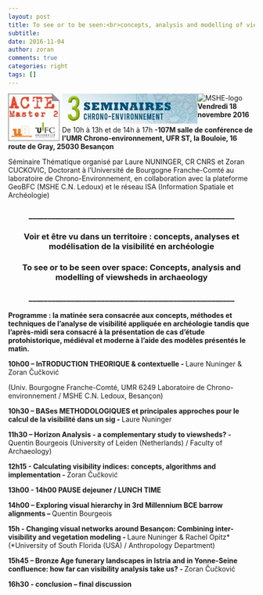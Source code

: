 ```yaml
---
layout: post
title: To see or to be seen:<br>concepts, analysis and modelling of viewsheds in archaeology
subtitle: 
date: 2016-11-04
author: zoran
comments: true
categories: right
tags: []
---
```


<div class="container1">

<img class="wp-image-506 alignnone" style="float: left; margin-right: 5px;" src="/images/2016/11/LogoACTE.jpg" alt="logo ACTE" width="105" height="96" />

<img class=" wp-image-507 alignnone" style="float: left;" src="/images/2016/11/seminairesCE.jpg" alt="seminaires CE" width="277" height="61" />
<div class="container2"><img class="alignnone" src="http://www.msh-reseau.fr/sites/default/files/styles/logomsh/public/msh/mshe_logo_transp_0.jpg?itok=lIbhpRtI" alt="MSHE-logo" width="128" height="128" /></div>
</div>
<strong>Vendredi 18 novembre 2016</strong>

De 10h à 13h et de 14h à 17h <strong>-107M salle de conférence de l'UMR Chrono-environnement, UFR ST, la Bouloie, 16 route de Gray, 25030 Besançon</strong>

Séminaire Thématique organisé par Laure NUNINGER, CR CNRS et Zoran CUCKOVIC, Doctorant à l’Université de Bourgogne Franche-Comté au laboratoire de Chrono-Environnement, en collaboration  avec la plateforme GeoBFC (MSHE C.N. Ledoux) et le réseau ISA (Information Spatiale et Archéologie)
<h3 style="text-align: center;"><strong>______________________________________________________</strong></h3>
<h3 style="text-align: center;"><strong>Voir et être vu dans un territoire :
concepts, analyses et modélisation de la visibilité en archéologie</strong></h3>
<h3 style="text-align: center;"><strong>To see or to be seen over space:
Concepts, analysis and modelling of viewsheds in archaeology</strong></h3>
<h3 style="text-align: center;"><strong>______________________________________________________</strong></h3>
<strong>Programme : la matinée sera consacrée aux concepts, méthodes et techniques de l’analyse de visibilité appliquée en archéologie tandis que l’après-midi sera consacré à la présentation de cas d’étude protohistorique, médiéval et moderne à l’aide des modèles présentés le matin.</strong>

<strong> </strong>

<strong>10h00 –</strong><strong> InTRODUCTION THEORIQUE &amp; contextuelle  - </strong>Laure  Nuninger &amp; Zoran Čučković

(Univ. Bourgogne Franche-Comté, UMR 6249 Laboratoire de Chrono-environnement / MSHE C.N. Ledoux, Besançon)

<strong>10h30 –</strong><strong> BASes METHODOLOGIQUES et principales approches pour le calcul de la visibilité dans un sig - </strong>Laure  Nuninger

<strong>11h30 – </strong><strong>Horizon Analysis - a complementary study to viewsheds? - </strong>Quentin  Bourgeois (University of Leiden (Netherlands) / Faculty of Archaeology)

<strong>12h15  - </strong><strong>Calculating visibility indices: concepts, algorithms and implementation</strong><strong> - </strong>Zoran  Čučković

<strong>13h00  - 14h00</strong><strong> PAUSE dejeuner / LUNCH TIME</strong>

<strong>14h00 – </strong><strong>Exploring visual hierarchy in 3rd Millennium BCE barrow alignments – </strong>Quentin  Bourgeois

<strong>15h  - </strong><strong> Changing visual networks around Besançon: Combining inter-visibility and vegetation modeling - </strong>Laure  Nuninger &amp; Rachel Opitz* (*University of South Florida (USA) / Anthropology Department)

<strong>15h45 – </strong><strong>Bronze Age funerary landscapes in Istria and in Yonne-Seine confluence: how far can visibility analysis take us?</strong><strong> - </strong>Zoran  Čučković

<strong>16h30  - </strong><strong>conclusion – final discussion</strong>